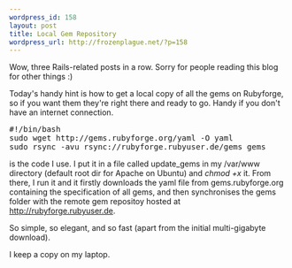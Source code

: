 ```yaml
--- 
wordpress_id: 158
layout: post
title: Local Gem Repository
wordpress_url: http://frozenplague.net/?p=158
---
```

<p style="text-align: left;">Wow, three Rails-related posts in a row. Sorry for people reading this blog for other things :)</p>
<p style="text-align: left;">Today's handy hint is how to get a local copy of all the gems on Rubyforge, so if you want them they're right there and ready to go. Handy if you don't have an internet connection.</p>

<pre lang="bash">#!/bin/bash
sudo wget http://gems.rubyforge.org/yaml -O yaml
sudo rsync -avu rsync://rubyforge.rubyuser.de/gems gems</pre>
is the code I use. I put it in a file called update_gems in my /var/www directory (default root dir for Apache on Ubuntu) and<em> chmod +x </em>it. From there, I run it and it firstly downloads the yaml file from gems.rubyforge.org containing the specification of all gems, and then synchronises the gems folder with the remote gem repositoy hosted at http://rubyforge.rubyuser.de.

So simple, so elegant, and so fast (apart from the initial multi-gigabyte download).

I keep a copy on my laptop.
